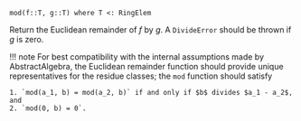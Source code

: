 ```
mod(f::T, g::T) where T <: RingElem
```

Return the Euclidean remainder of $f$ by $g$. A `DivideError` should be thrown if $g$ is zero.

!!! note
    For best compatibility with the internal assumptions made by AbstractAlgebra, the Euclidean remainder function should provide unique representatives for the residue classes; the `mod` function should satisfy

    1. `mod(a_1, b) = mod(a_2, b)` if and only if $b$ divides $a_1 - a_2$, and
    2. `mod(0, b) = 0`.

